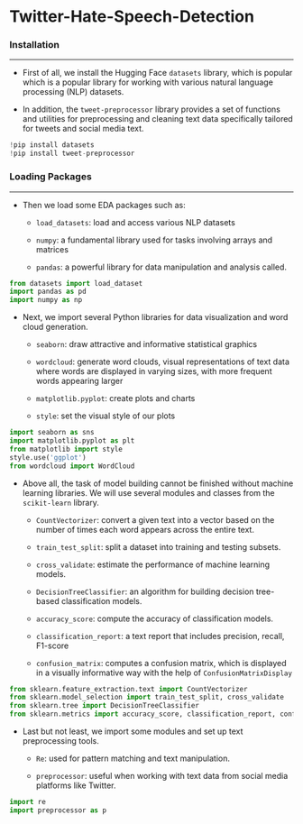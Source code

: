 # Twitter-Hate-Speech-Detection

### Installation
---

- First of all, we install the Hugging Face `datasets` library, which is popular which is a popular library for working with various natural language processing (NLP) datasets. 

- In addition, the `tweet-preprocessor` library provides a set of functions and utilities for preprocessing and cleaning text data specifically tailored for tweets and social media text. 

```python
!pip install datasets
!pip install tweet-preprocessor
```

### Loading Packages
---

- Then we load some EDA packages such as: 
    - `load_datasets`: load and access various NLP datasets

    - `numpy`: a fundamental library used for tasks involving arrays and matrices 
    
    - `pandas`: a powerful library for data manipulation and analysis called.
 
```python
from datasets import load_dataset
import pandas as pd
import numpy as np
```

- Next, we import several Python libraries for data visualization and word cloud generation. 
     - `seaborn`: draw attractive and informative statistical graphics

     - `wordcloud`: generate word clouds, visual representations of text data where words are displayed in varying sizes, with more frequent words appearing larger

     - `matplotlib.pyplot`: create plots and charts

     - `style`: set the visual style of our plots

```python
import seaborn as sns
import matplotlib.pyplot as plt
from matplotlib import style
style.use('ggplot')
from wordcloud import WordCloud
```

- Above all, the task of model building cannot be finished without machine learning libraries. We will use several modules and classes from the `scikit-learn` library. 

    - `CountVectorizer`: convert a given text into a vector based on the number of times each word appears across the entire text. 
    
    - `train_test_split`: split a dataset into training and testing subsets. 
    
    - `cross_validate`: estimate the performance of machine learning models. 
    
   - `DecisionTreeClassifier`: an algorithm for building decision tree-based classification models. 
   
   - `accuracy_score`: compute the accuracy of classification models. 
   
   - `classification_report`: a text report that includes precision, recall, F1-score 
   
   - `confusion_matrix`: computes a confusion matrix, which is displayed in a visually informative way with the help of `ConfusionMatrixDisplay`

```python
from sklearn.feature_extraction.text import CountVectorizer
from sklearn.model_selection import train_test_split, cross_validate
from sklearn.tree import DecisionTreeClassifier
from sklearn.metrics import accuracy_score, classification_report, confusion_matrix, ConfusionMatrixDisplay
```

- Last but not least, we import some modules and set up text preprocessing tools. 
    - `Re`: used for pattern matching and text manipulation. 
    
    - `preprocessor`: useful when working with text data from social media platforms like Twitter.

```python
import re
import preprocessor as p
```
